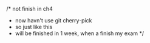 /* not finish in ch4
 * now havn't use git cherry-pick
 * so just like this
 * will be finished in 1 week, when a finish my exam
 */

